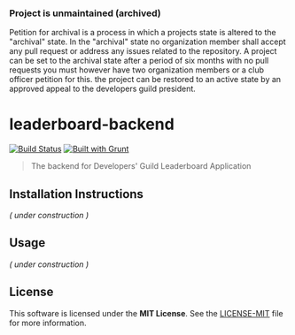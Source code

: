 ### Project is unmaintained (archived)
Petition for archival is a process in 
which a projects state is altered to the "archival" state. In the "archival" state
no organization member shall accept any pull
request or address any issues related to the
repository. A project can be set to the archival state after a period of six months with no pull requests you must however have two organization members or a club officer petition for this. the project can be restored to an active state by an approved appeal to the developers guild president.

# leaderboard-backend
[![Build Status](https://secure.travis-ci.org/dav-/scene-scroller.png)](http://travis-ci.org/developersguild/leaderboard-backend)
[![Built with Grunt](https://cdn.gruntjs.com/builtwith.png)](http://gruntjs.com)
>The backend for Developers' Guild Leaderboard Application

## Installation Instructions

*( under construction )*

## Usage

*( under construction )*

## License

This software is licensed under the **MIT License**. See the [LICENSE-MIT](LICENSE-MIT) file for more information.
